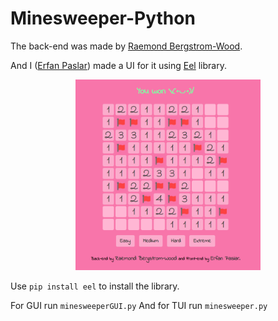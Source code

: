 # Minesweeper-Python

The back-end was made by [Raemond Bergstrom-Wood](https://github.com/RaemondBW/Python-Minesweeper).

And I ([Erfan Paslar](https://github.com/erfanpaslar/Python-Minesweeper)) made a UI for it using [Eel](https://github.com/ChrisKnott/Eel) library.

<span style="display:block;text-align:center">
<figure class="post-figure">
<img 
    src="UI/images/preview.png"
	alt="Minesweeper UI preview" ,
    width=70%
	>
</figure>
</span>

Use `pip install eel` to install the library.

For GUI run `minesweeperGUI.py`
And for TUI run `minesweeper.py`
